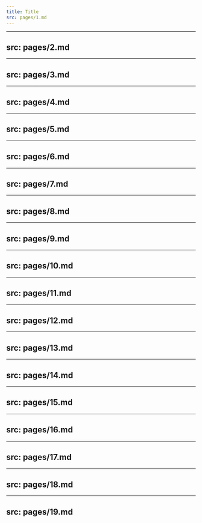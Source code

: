 ```yaml
---
title: Title
src: pages/1.md
---
```


---
src: pages/2.md
---

---
src: pages/3.md
---

---
src: pages/4.md
---

---
src: pages/5.md
---

---
src: pages/6.md
---

---
src: pages/7.md
---

---
src: pages/8.md
---

---
src: pages/9.md
---

---
src: pages/10.md
---

---
src: pages/11.md
---

---
src: pages/12.md
---

---
src: pages/13.md
---

---
src: pages/14.md
---

---
src: pages/15.md
---

---
src: pages/16.md
---

---
src: pages/17.md
---

---
src: pages/18.md
---

---
src: pages/19.md
---